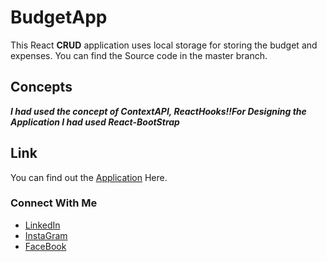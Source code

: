 # BudgetApp

This React **CRUD** application uses local storage for storing the budget and expenses. You can find the Source code in the master branch.

## Concepts

***I had used the concept of ContextAPI, ReactHooks!!For Designing the Application I had used React-BootStrap***

## Link

You can find out the [Application](https://c1phani1simha.github.io/BudgetApp/) Here.


### Connect With Me
* [LinkedIn](https://www.linkedin.com/in/chakka-phani-simha-12454b224)
* [InstaGram](https://www.instagram.com/c_phani_simha/)
* [FaceBook](https://www.facebook.com/profile.php?id=100007243848627)
